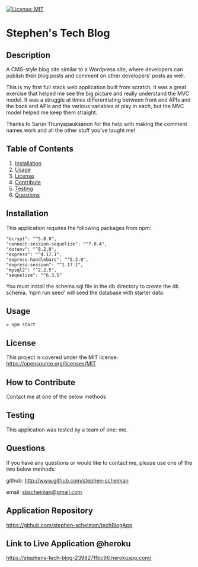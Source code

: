 [![License: MIT](https://img.shields.io/badge/License-MIT-yellow.svg)](https://opensource.org/licenses/MIT)

# Stephen's Tech Blog

## Description

A CMS-style blog site similar to a Wordpress site, where developers can publish their blog posts and comment on other developers’ posts as well.

This is my first full stack web application built from scratch. It was a great exercise that helped me see the big picture and really understand the MVC model. It was a struggle at times differentiating between front end APIs and the back end APIs and the various variables at play in each, but the MVC model helped me keep them straight. 

Thanks to Sarun Thunyapauksanon for the help with making the comment names work and all the other stuff you've taught me!

## Table of Contents

1. [Installation](#installation)
2. [Usage](#usage)
3. [License](#license)
4. [Contribute](#contribute)
5. [Testing](#tests)
6. [Questions](#questions)

## Installation <a name="installation"></a>

This application requires the following packages from npm:

    "bcrypt": "^5.0.0",
    "connect-session-sequelize": "^7.0.4",
    "dotenv": "^8.2.0",
    "express": "^4.17.1",
    "express-handlebars": "^5.2.0",
    "express-session": "^1.17.1",
    "mysql2": "^2.2.5",
    "sequelize": "^6.3.5"

You must install the schema.sql file in the db directory to create the db schema. 'npm run seed' will seed the database with starter data.

## Usage <a name="usage"></a>

```
> npm start
```

## License <a name="license"></a>

This project is covered under the MIT license: https://opensource.org/licenses/MIT

## How to Contribute <a name="contribute"></a>

Contact me at one of the below methods

## Testing <a name="tests"></a>

This application was tested by a team of one: me.

## Questions <a name="questions"></a>

If you have any questions or would like to contact me, please use one of the two below methods:

github: http://www.github.com/stephen-scheiman

email: sbscheiman@gmail.com

## Application Repository

https://github.com/stephen-scheiman/techBlogApp

## Link to Live Application @heroku

https://stephens-tech-blog-239827ffbc96.herokuapp.com/



